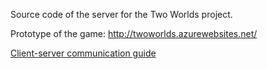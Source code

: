 Source code of the server for the Two Worlds project. 

Prototype of the game: http://twoworlds.azurewebsites.net/ 

[Client-server communication guide](ClientServer.md)